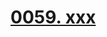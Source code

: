 # [0059. xxx](https://github.com/Tdahuyou/TNotes.react/tree/main/notes/0059.%20xxx)

<!-- region:toc -->



<!-- endregion:toc -->

